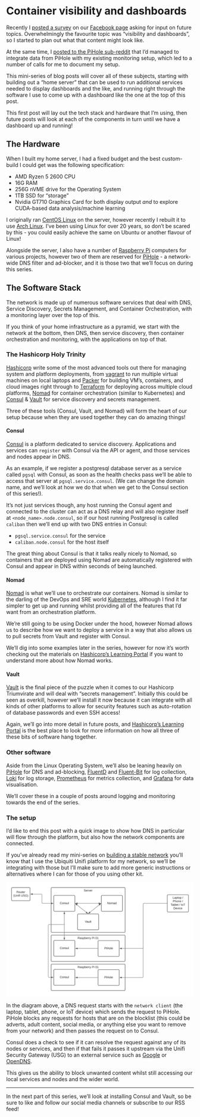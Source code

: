 
# Container visibility and dashboards

Recently I [posted a survey](https://www.facebook.com/budgetsmarthomeuk/posts/167745451792351) on our [Facebook page](https://www.facebook.com/budgetsmarthomeuk) asking for input on future topics. Overwhelmingly the favourite topic was “visibility and dashboards”, so I started to plan out what that content might look like.

At the same time, I [posted to the PiHole sub-reddit](https://www.reddit.com/r/pihole/comments/m63mw0/thanks_everyone_who_helped_me_get_setup_with/) that I’d managed to integrate data from PiHole with my existing monitoring setup, which led to a number of calls for me to document my setup.

This mini-series of blog posts will cover all of these subjects, starting with building out a “home server” that can be used to run additional services needed to display dashboards and the like, and running right through the software I use to come up with a dashboard like the one at the top of this post.

This first post will lay out the tech stack and hardware that I’m using, then future posts will look at each of the components in turn until we have a dashboard up and running!

## The Hardware

When I built my home server, I had a fixed budget and the best custom-build I could get was the following specification:

-   AMD Ryzen 5 2600 CPU
-   16G RAM
-   256G nVME drive for the Operating System
-   1TB SSD for “storage”
-   Nvidia GT710 Graphics Card for both display output _and_ to explore CUDA-based data analysis/machine learning

I originally ran [CentOS Linux](https://www.centos.org/) on the server, however recently I rebuilt it to use [Arch Linux](https://archlinux.org/). I’ve been using Linux for over 20 years, so don’t be scared by this - you could easily achieve the same on Ubuntu or another flavour of Linux!

Alongside the server, I also have a number of [Raspberry Pi](https://www.raspberrypi.org/) computers for various projects, however two of them are reserved for [PiHole](https://pi-hole.net/) - a network-wide DNS filter and ad-blocker, and it is those two that we’ll focus on during this series.

## The Software Stack

The network is made up of numerous software services that deal with DNS, Service Discovery, Secrets Management, and Container Orchestration, with a monitoring layer over the top of this.

If you think of your home infrastructure as a pyramid, we start with the network at the bottom, then DNS, then service discovery, then container orchestration and monitoring, with the applications on top of that.

### The Hashicorp Holy Trinity

[Hashicorp](https://www.hashicorp.com/) write some of the most advanced tools out there for managing system and platform deployments, from [vagrant](https://www.vagrantup.com/) to run multiple virtual machines on local laptops and [Packer](https://www.packer.io/) for building VM’s, containers, and cloud images right through to [Terraform](https://www.terraform.io/) for deploying across multiple cloud platforms, [Nomad](https://www.nomadproject.io/) for container orchestration (similar to Kubernetes) and [Consul](https://www.consul.io/) & [Vault](https://www.vaultproject.io/) for service discovery and secrets management.

Three of these tools (Consul, Vault, and Nomad) will form the heart of our setup because when they are used together they can do amazing things!

#### Consul

[Consul](https://www.consul.io/) is a platform dedicated to service discovery. Applications and services can `register` with Consul via the API or agent, and those services and nodes appear in DNS.

As an example, if we register a postgresql database server as a service called `pgsql` with Consul, as soon as the health checks pass we’ll be able to access that server at `pgsql.service.consul`. (We can change the domain name, and we’ll look at how we do that when we get to the Consul section of this series!).

It’s not just services though, any host running the Consul agent and connected to the cluster can act as a DNS relay and will also register itself at `<node_name>.node.consul`, so if our host running Postgresql is called `caliban` then we’ll end up with two DNS entries in Consul:

-   `pgsql.service.consul` for the service
-   `caliban.node.consul` for the host itself

The great thing about Consul is that it talks really nicely to Nomad, so containers that are deployed using Nomad are automatically registered with Consul and appear in DNS within seconds of being launched.

#### Nomad

[Nomad](https://www.nomadproject.io/) is what we’ll use to orchestrate our containers. Nomad is similar to the darling of the DevOps and SRE world [Kubernetes](https://kubernetes.io/), although I find it far simpler to get up and running whilst providing all of the features that I’d want from an orchestration platform.

We’re still going to be using Docker under the hood, however Nomad allows us to describe how we want to deploy a service in a way that also allows us to pull secrets from Vault and register with Consul.

We’ll dig into some examples later in the series, however for now it’s worth checking out the materials on [Hashicorp’s Learning Portal](https://learn.hashicorp.com/) if you want to understand more about how Nomad works.

#### Vault

[Vault](https://vaultproject.io/) is the final piece of the puzzle when it comes to our Hashicorp Triumvirate and will deal with “secrets management”. Initially this could be seen as overkill, however we’ll install it now because it can integrate with all kinds of other platforms to allow for security features such as auto-rotation of database passwords and even SSH access!

Again, we’ll go into more detail in future posts, and [Hashicorp’s Learning Portal](https://learn.hashicorp.com/) is the best place to look for more information on how all three of these bits of software hang together.

### Other software

Aside from the Linux Operating System, we’ll also be leaning heavily on [PiHole](https://pi-hole.net/) for DNS and ad-blocking, [FluentD](https://www.fluentd.org/) and [Fluent-Bit](https://www.fluent-bit.org/) for log collection, [Loki](https://grafana.com/oss/loki/) for log storage, [Prometheus](https://www.prometheus.io/) for metrics collection, and [Grafana](https://grafana.com/) for data visualisation.

We’ll cover these in a couple of posts around logging and monitoring towards the end of the series.

### The setup

I’d like to end this post with a quick image to show how DNS in particular will flow through the platform, but also how the network components are connected.

If you’ve already read my mini-series on [building a stable network](https://www.budgetsmarthome.co.uk/tags/network) you’ll know that I use the Ubiquiti Unifi platform for my network, so we’ll be integrating with those but I’ll make sure to add more generic instructions or alternatives where I can for those of you using other kit.

[![](./img/containers-and-service-delivery/HomeLabOverview.png)](./img/containers-and-service-delivery/HomeLabOverview.png)

In the diagram above, a DNS request starts with the `network client` (the laptop, tablet, phone, or IoT device) which sends the request to PiHole. PiHole blocks any requests for hosts that are on the blocklist (this could be adverts, adult content, social media, or anything else you want to remove from your network) and then passes the request on to Consul.

Consul does a check to see if it can resolve the request against any of its nodes or services, and then if that fails it passes it upstream via the Unifi Security Gateway (USG) to an external service such as [Google](https://developers.google.com/speed/public-dns) or [OpenDNS](https://www.opendns.com/).

This gives us the ability to block unwanted content whilst still accessing our local services and nodes and the wider world.

___

In the next part of this series, we’ll look at installing Consul and Vault, so be sure to like and follow our social media channels or subscribe to our RSS feed!